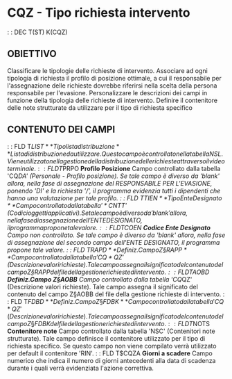 # CQZ - Tipo richiesta intervento
 :  : DEC T(ST) K(CQZ)
## OBIETTIVO
Classificare le tipologie delle richieste di intervento.
Associare ad ogni tipologia di richiesta il profilo di posizione ottimale, a cui il responsabile per l'assegnazione delle richieste dovrebbe riferirsi nella scelta della persona responsabile per l'evasione.
Personalizzare le descrizioni dei campi in funzione della tipologia delle richieste di intervento.
Definire il contenitore delle note strutturate da utilizzare per il tipo di richiesta specifico
## CONTENUTO DEI CAMPI
 :  : FLD T$LIST **Tipo lista distribuzione**
Lista di distribuzione da utilizzare. Questo campo è controllato nella tabella NSL. Viene utilizzato nella gestione della distribuzione delle richieste attraverso il videoterminale.
 :  : FLD T$PRPO **Profilo Posizione**
Campo controllato dalla tabella 'CQ*DA' (Personale - Profilo posizione). Se tale campo è diverso da 'blank' allora, nella fase di assegnazione del RESPONSABILE PER L'EVASIONE, ponendo 'DI' e la richiesta '/', il programma evidenzia tutti i dipendenti che hanno una valutazione per tale profilo.
 :  : FLD T$TIEN **Tipo Ente Designato**
Campo controllato dalla tabella '*CNTT' (Codici oggetti applicativi). Se tale campo è diverso da 'blank' allora, nella fase di assegnazione dell'ENTE DESIGNATO, il programma propone tale valore.
 :  : FLD T$COEN **Codice Ente Designato**
Campo non controllato. Se tale campo è diverso da 'blank' allora, nella fase di assegnazione del secondo campo dell'ENTE DESIGNATO, il programma propone tale valore.
 :  : FLD T$RAPD **Definiz.Campo Z§RAPP**
Campo controllato dalla tabella 'CQ*QZ' (Descrizione valori richieste). Tale campo assegna il significato del contenuto del campo Z§RAPP del file della gestione richieste di intervento.
 :  : FLD T$AOBD **Definiz.Campo Z§AOBB**
Campo controllato dalla tabella 'CQ*QZ' (Descrizione valori richieste). Tale campo assegna il significato del contenuto del campo Z§AOBB del file della gestione richieste di intervento.
 :  : FLD T$FDBD **Definiz.Campo Z§FDBK**
Campo controllato dalla tabella 'CQ*QZ' (Descrizione valori richieste). Tale campo assegna il significato del contenuto del campo Z§FDBK del file della gestione richieste di intervento.
 :  : FLD T$NOTS **Contenitore note**
Campo controllato dalla tabella 'NSC' (Contenitori note strutturate). Tale campo definisce il contenitore utilizzato per il tipo di richiesta specifico. Se questo campo non viene compilato verrà utilizzato per default il contenitore 'RIN'.
 :  : FLD T$CQZA **Giorni a scadere**
Campo numerico che indica il numero di giorni antecedenti alla data di scadenza durante i quali
verrà evidenziata l'azione correttiva.
